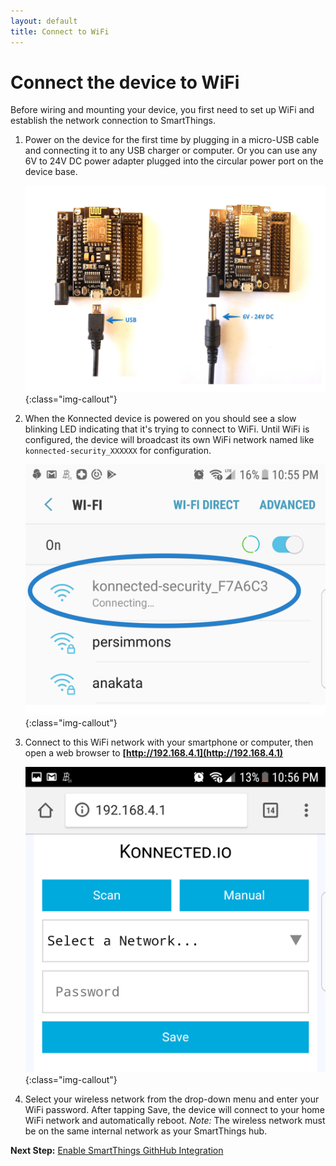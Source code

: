 ```yaml
---
layout: default
title: Connect to WiFi
---
```


# Connect the device to WiFi
Before wiring and mounting your device, you first need to set up WiFi and establish the network connection to 
SmartThings.

1. Power on the device for the first time by plugging in a micro-USB cable and connecting it
 to any USB charger or computer. Or you can use any 6V to 24V DC power adapter plugged into the circular power port on
  the device base.
  
    ![](/assets/images/power-plugs.jpg){:class="img-callout"}

1. When the Konnected device is powered on you should see a slow blinking LED indicating that it's trying to connect to WiFi. 
Until WiFi is configured, the device will broadcast its own WiFi network named like `konnected-security_XXXXXX` for configuration.

    ![](/assets/images/Screenshot_20170710-225505.png){:class="img-callout"}

1. Connect to this WiFi network with your smartphone or computer, then open a web browser to 
 **[http://192.168.4.1](http://192.168.4.1)**
 
    ![](/assets/images/Screenshot_20170710-225643.png){:class="img-callout"}

1. Select your wireless network from the drop-down menu and enter your WiFi password. After tapping Save, the device
 will connect to your home WiFi network and automatically reboot. _Note:_ The wireless network must be on the same internal
 network as your SmartThings hub.
 
**Next Step:** [Enable SmartThings GithHub Integration](/security-alarm-system/github-integration) 
 